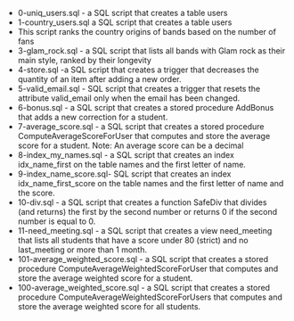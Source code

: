 - 0-uniq_users.sql - a SQL script that creates a table users
- 1-country_users.sql
a SQL script that creates a table users
- This script ranks the country origins of bands based on the number of fans
- 3-glam_rock.sql - a SQL script that lists all bands with Glam rock as their main style, ranked by their longevity
- 4-store.sql -a SQL script that creates a trigger that decreases the quantity of an item after adding a new order.
- 5-valid_email.sql - SQL script that creates a trigger that resets the attribute valid_email only when the email has been changed.
- 6-bonus.sql - a SQL script that creates a stored procedure AddBonus that adds a new correction for a student.
- 7-average_score.sql - a SQL script that creates a stored procedure ComputeAverageScoreForUser that computes and store the average score for a student. Note: An average score can be a decimal
- 8-index_my_names.sql - a SQL script that creates an index idx_name_first on the table names and the first letter of name.
- 9-index_name_score.sql-  SQL script that creates an index idx_name_first_score on the table names and the first letter of name and the score.
- 10-div.sql - a SQL script that creates a function SafeDiv that divides (and returns) the first by the second number or returns 0 if the second number is equal to 0.
- 11-need_meeting.sql - a SQL script that creates a view need_meeting that lists all students that have a score under 80 (strict) and no last_meeting or more than 1 month.
- 101-average_weighted_score.sql - a SQL script that creates a stored procedure ComputeAverageWeightedScoreForUser that computes and store the average weighted score for a student.
- 100-average_weighted_score.sql - a SQL script that creates a stored procedure ComputeAverageWeightedScoreForUsers that computes and store the average weighted score for all students.
